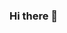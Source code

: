 ### Hi there 👋

<!--
**gonzalosundblad/gonzalosundblad** is a ✨ _special_ ✨ repository because its `README.md` (this file) appears on your GitHub profile.

I'm a Full Stack Web Devleoper from Buenos Aires, Argentina

Skills in :
-React.js
-Redux
-Web APIs
-Node.js
-Express.js
-SQL
-PostgreSQL
-MySQL
-Sequelize
-HTML
-CSS
-Bootstrap
-Git
-NPM
-Metodologías Ágiles (Scrum)
-Arquitectura de microservicios
-Moleculer.js
-React native
-Adobe Photoshop

Contact: 
Email: sundbladgonzalo@gmail.com
WhatsApp: +5411 30341995

Linkedin: https://www.linkedin.com/in/gonzalo-sundblad-ba563b176/
